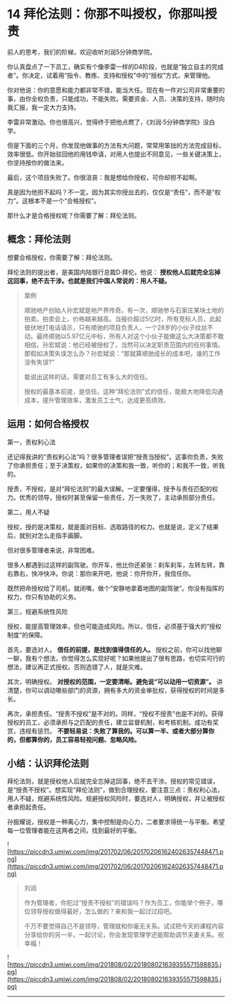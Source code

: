 # 14 拜伦法则：你那不叫授权，你那叫授责

前人的思考，我们的阶梯，欢迎收听刘润5分钟商学院。

你认真盘点了一下员工，确实有个像李雷一样的D4阶段，也就是“独立自主的完成者”。你决定，试着用“指令、教练、支持和授权”中的“授权”方式，来管理他。

你对他说：你的意愿和能力都非常不错，能当大任。现在有一件对公司非常重要的事，由你全权负责，只能成功，不能失败。需要资金、人员、决策的支持，随时向我汇报，我一定大力支持。

李雷非常激动。你也很高兴，觉得终于把他点燃了，《刘润·5分钟商学院》没白学。

但是下面的三个月，你发现他做事的方法有大问题，常常用笨拙的方法完成目标，效率很低。你开始驳回他的用钱申请，对用人也提出不同意见，一些关键决策上，你坚持按你的做法来。

最后，这个项目失败了。你很沮丧：我是想给你授权，可你却担不起啊。

真是因为他担不起吗？不一定。因为其实你授出去的，仅仅是“责任”，而不是“权力”。这根本不是一个“合格授权”。

那什么才是合格授权呢？你需要了解：拜伦法则。

## 概念：拜伦法则

想要合格授权，你需要了解：拜伦法则。

拜伦法则的提出者，是美国内陆银行总裁D·拜伦。他说： **授权他人后就完全忘掉这回事，绝不去干涉。也就是我们中国人常说的：用人不疑。**

> 案例
> 
> 顺驰地产创始人孙宏斌是地产界传奇。有一次，顺驰参与石家庄某块土地的拍卖。拍卖会上，价格越来越高。当报价超过5亿时，所有竞标人员，此起彼伏地打电话请示，只有顺驰的项目负责人，一个28岁的小伙子纹丝不动。最终顺驰以5.97亿元中标，所有人对这个小伙子能做这么大决策都不敢相信。孙宏斌说：他已经被授权了，当然可以决定职责范围内的任何事情。那假如决策失误怎么办？孙宏斌说：“那就算顺驰成长的成本吧，谁的工作没有失误?”
> 
> 能说出这样的话，需要对员工有多么大的信任。
> 
> 
> 
> 授权的最基本前提，是信任。这种“拜伦法则”式的信任，能极大地降低沟通成本，提升管理效率，激发员工士气，达成更高绩效。

## 运用：如何合格授权

第一，责权利心法

还记得我讲的“责权利心法”吗？很多管理者误把“授责当授权”。这事你负责，失败了你承担责任；至于决策权，如果你的决策和我一致，听你的；和我不一致，听我的。

授责，不授权，是对“拜伦法则”的最大误解。一定要懂得，授予与责任匹配的权力。优秀的领导，授权时甚至保留一些责任，万一失败了，主动承担部分责任。

第二，用人不疑

授权，授的是决策权，就是面对目标、选取路径的权力。也就是说，定义了结果后，就别对怎么走指手画脚。

但对很多管理者来说，非常困难。

很多人都遇到过这样的副驾驶。你开车，他比你还紧张：刹车刹车，左转左转，靠右靠右，快冲快冲。你说：那你来开吧，他说：你开你开，我信任你。

既然把命授权给了司机，就闭嘴，做个“安静地拿着地图的副驾驶”。你没有指挥的权力，你只有协助的义务。

第三，规避系统性风险

授权，能提高管理效率，但也可能造成风险。所以，信任，必须基于强大的“授权制度”的保障。

首先，要选对人。 **信任的前提，是找到值得信任的人。** 授权之前，你可以找他聊一聊，我有个想法，你觉得怎么实现好呢？如果他提出了很有思路，也切实可行的想法，建议再正式授权。否则选错了人，就是灾难。

其次，明确授权。 **对授权的范围，一定要清晰。避免说“可以动用一切资源”。** 讲清楚，你可以调动哪些部门的资源，拥有多大的资金审批权，获得授权的时间是多长。

再次，承担责任。“授责不授权”是不对的。同样，“授权不授责”也是不对的。获得授权的员工，必须承担与之匹配的责任，建立监督机制，和考核机制。成功有奖赏，违规有惩罚。 **不要轻易说：失败了算我的。可以算一半、或者大部分算你的，但都算你的，员工容易轻视问题、忽略风险。**

## 小结：认识拜伦法则

拜伦法则，就是授权他人后就完全忘掉这回事，绝不去干涉。授权的常见错误，是“授责不授权”。想实现“拜伦法则”，做到合理授权，要注意三点：责权利心法，用人不疑，规避系统性风险。规避授权风险时，要选对人，明确授权，并让被授权者承担起责任。

孙振耀说，授权是一种离心力，集中控制是向心力，二者要求得统一与平衡。希望每一位管理者能在这两者之间，找到最好的平衡。

![https://piccdn3.umiwi.com/img/201702/06/201702061624026357448471.png](https://piccdn3.umiwi.com/img/201702/06/201702061624026357448471.png)

> 刘润
> 
> 作为管理者，你犯过“授责不授权”的错误吗？作为员工，你能举个例子，哪位领导授权做得最好，怎么做的？来和我一起过过招吧。
> 
> 千万不要觉得自己不是领导，管理就和你毫无关系。试试把今天的课程内容分享给你的另一半，一起讨论，你会发现管理学还能帮助调节夫妻关系。祝幸福！

![https://piccdn3.umiwi.com/img/201808/02/201808021639355571598835.jpg](https://piccdn3.umiwi.com/img/201808/02/201808021639355571598835.jpg)

---
